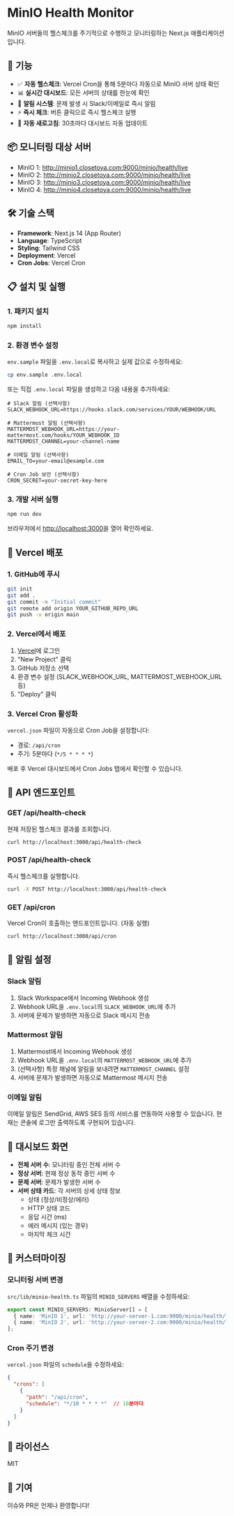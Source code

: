 # MinIO Health Monitor

MinIO 서버들의 헬스체크를 주기적으로 수행하고 모니터링하는 Next.js 애플리케이션입니다.

## 🚀 기능

- ✅ **자동 헬스체크**: Vercel Cron을 통해 5분마다 자동으로 MinIO 서버 상태 확인
- 📊 **실시간 대시보드**: 모든 서버의 상태를 한눈에 확인
- 🔔 **알림 시스템**: 문제 발생 시 Slack/이메일로 즉시 알림
- ⚡ **즉시 체크**: 버튼 클릭으로 즉시 헬스체크 실행
- 🔄 **자동 새로고침**: 30초마다 대시보드 자동 업데이트

## 📦 모니터링 대상 서버

- MinIO 1: http://minio1.closetoya.com:9000/minio/health/live
- MinIO 2: http://minio2.closetoya.com:9000/minio/health/live
- MinIO 3: http://minio3.closetoya.com:9000/minio/health/live
- MinIO 4: http://minio4.closetoya.com:9000/minio/health/live

## 🛠️ 기술 스택

- **Framework**: Next.js 14 (App Router)
- **Language**: TypeScript
- **Styling**: Tailwind CSS
- **Deployment**: Vercel
- **Cron Jobs**: Vercel Cron

## 📋 설치 및 실행

### 1. 패키지 설치

```bash
npm install
```

### 2. 환경 변수 설정

`env.sample` 파일을 `.env.local`로 복사하고 실제 값으로 수정하세요:

```bash
cp env.sample .env.local
```

또는 직접 `.env.local` 파일을 생성하고 다음 내용을 추가하세요:

```env
# Slack 알림 (선택사항)
SLACK_WEBHOOK_URL=https://hooks.slack.com/services/YOUR/WEBHOOK/URL

# Mattermost 알림 (선택사항)
MATTERMOST_WEBHOOK_URL=https://your-mattermost.com/hooks/YOUR_WEBHOOK_ID
MATTERMOST_CHANNEL=your-channel-name

# 이메일 알림 (선택사항)
EMAIL_TO=your-email@example.com

# Cron Job 보안 (선택사항)
CRON_SECRET=your-secret-key-here
```

### 3. 개발 서버 실행

```bash
npm run dev
```

브라우저에서 [http://localhost:3000](http://localhost:3000)을 열어 확인하세요.

## 🚢 Vercel 배포

### 1. GitHub에 푸시

```bash
git init
git add .
git commit -m "Initial commit"
git remote add origin YOUR_GITHUB_REPO_URL
git push -u origin main
```

### 2. Vercel에서 배포

1. [Vercel](https://vercel.com)에 로그인
2. "New Project" 클릭
3. GitHub 저장소 선택
4. 환경 변수 설정 (SLACK_WEBHOOK_URL, MATTERMOST_WEBHOOK_URL 등)
5. "Deploy" 클릭

### 3. Vercel Cron 활성화

`vercel.json` 파일이 자동으로 Cron Job을 설정합니다:
- 경로: `/api/cron`
- 주기: 5분마다 (`*/5 * * * *`)

배포 후 Vercel 대시보드에서 Cron Jobs 탭에서 확인할 수 있습니다.

## 📖 API 엔드포인트

### GET /api/health-check
현재 저장된 헬스체크 결과를 조회합니다.

```bash
curl http://localhost:3000/api/health-check
```

### POST /api/health-check
즉시 헬스체크를 실행합니다.

```bash
curl -X POST http://localhost:3000/api/health-check
```

### GET /api/cron
Vercel Cron이 호출하는 엔드포인트입니다. (자동 실행)

```bash
curl http://localhost:3000/api/cron
```

## 🔔 알림 설정

### Slack 알림

1. Slack Workspace에서 Incoming Webhook 생성
2. Webhook URL을 `.env.local`의 `SLACK_WEBHOOK_URL`에 추가
3. 서버에 문제가 발생하면 자동으로 Slack 메시지 전송

### Mattermost 알림

1. Mattermost에서 Incoming Webhook 생성
2. Webhook URL을 `.env.local`의 `MATTERMOST_WEBHOOK_URL`에 추가
3. (선택사항) 특정 채널에 알림을 보내려면 `MATTERMOST_CHANNEL` 설정
4. 서버에 문제가 발생하면 자동으로 Mattermost 메시지 전송

### 이메일 알림

이메일 알림은 SendGrid, AWS SES 등의 서비스를 연동하여 사용할 수 있습니다.
현재는 콘솔에 로그만 출력하도록 구현되어 있습니다.

## 🎨 대시보드 화면

- **전체 서버 수**: 모니터링 중인 전체 서버 수
- **정상 서버**: 현재 정상 동작 중인 서버 수
- **문제 서버**: 문제가 발생한 서버 수
- **서버 상태 카드**: 각 서버의 상세 상태 정보
  - 상태 (정상/비정상/에러)
  - HTTP 상태 코드
  - 응답 시간 (ms)
  - 에러 메시지 (있는 경우)
  - 마지막 체크 시간

## 🔧 커스터마이징

### 모니터링 서버 변경

`src/lib/minio-health.ts` 파일의 `MINIO_SERVERS` 배열을 수정하세요:

```typescript
export const MINIO_SERVERS: MinioServer[] = [
  { name: 'MinIO 1', url: 'http://your-server-1.com:9000/minio/health/live' },
  { name: 'MinIO 2', url: 'http://your-server-2.com:9000/minio/health/live' },
];
```

### Cron 주기 변경

`vercel.json` 파일의 `schedule`을 수정하세요:

```json
{
  "crons": [
    {
      "path": "/api/cron",
      "schedule": "*/10 * * * *"  // 10분마다
    }
  ]
}
```

## 📝 라이선스

MIT

## 🤝 기여

이슈와 PR은 언제나 환영합니다!

